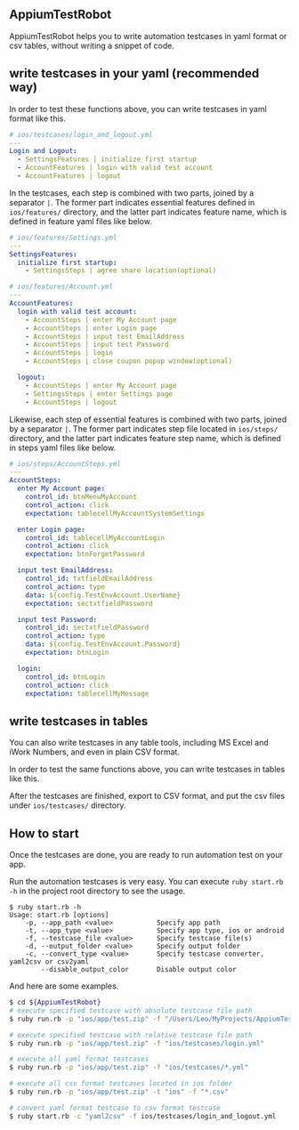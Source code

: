 ## AppiumTestRobot

AppiumTestRobot helps you to write automation testcases in yaml format or csv tables, without writing a snippet of code.

## write testcases in your  yaml (recommended way)


In order to test these functions above, you can write testcases in yaml format like this.

```yaml
# ios/testcases/login_and_logout.yml
---
Login and Logout:
  - SettingsFeatures | initialize first startup
  - AccountFeatures | login with valid test account
  - AccountFeatures | logout
```

In the testcases, each step is combined with two parts, joined by a separator `|`. The former part indicates essential features defined in `ios/features/` directory, and the latter part indicates feature name, which is defined in feature yaml files like below.

```yaml
# ios/features/Settings.yml
---
SettingsFeatures:
  initialize first startup:
    - SettingsSteps | agree share location(optional)

# ios/features/Account.yml
---
AccountFeatures:
  login with valid test account:
    - AccountSteps | enter My Account page
    - AccountSteps | enter Login page
    - AccountSteps | input test EmailAddress
    - AccountSteps | input test Password
    - AccountSteps | login
    - AccountSteps | close coupon popup window(optional)

  logout:
    - AccountSteps | enter My Account page
    - SettingsSteps | enter Settings page
    - AccountSteps | logout
```

Likewise, each step of essential features is combined with two parts, joined by a separator `|`. The former part indicates step file located in `ios/steps/` directory, and the latter part indicates feature step name, which is defined in steps yaml files like below.

```yaml
# ios/steps/AccountSteps.yml
---
AccountSteps:
  enter My Account page:
    control_id: btnMenuMyAccount
    control_action: click
    expectation: tablecellMyAccountSystemSettings

  enter Login page:
    control_id: tablecellMyAccountLogin
    control_action: click
    expectation: btnForgetPassword

  input test EmailAddress:
    control_id: txtfieldEmailAddress
    control_action: type
    data: ${config.TestEnvAccount.UserName}
    expectation: sectxtfieldPassword

  input test Password:
    control_id: sectxtfieldPassword
    control_action: type
    data: ${config.TestEnvAccount.Password}
    expectation: btnLogin

  login:
    control_id: btnLogin
    control_action: click
    expectation: tablecellMyMessage
```

## write testcases in tables

You can also write testcases in any table tools, including MS Excel and iWork Numbers, and even in plain CSV format.

In order to test the same functions above, you can write testcases in tables like this.


After the testcases are finished, export to CSV format, and put the csv files under `ios/testcases/` directory.

## How to start

Once the testcases are done, you are ready to run automation test on your app.

Run the automation testcases is very easy. You can execute `ruby start.rb -h` in the project root directory to see the usage.

```
$ ruby start.rb -h
Usage: start.rb [options]
    -p, --app_path <value>           Specify app path
    -t, --app_type <value>           Specify app type, ios or android
    -f, --testcase_file <value>      Specify testcase file(s)
    -d, --output_folder <value>      Specify output folder
    -c, --convert_type <value>       Specify testcase converter, yaml2csv or csv2yaml
        --disable_output_color       Disable output color
```

And here are some examples.

```bash
$ cd ${AppiumTestRobot}
# execute specified testcase with absolute testcase file path
$ ruby run.rb -p "ios/app/test.zip" -f "/Users/Leo/MyProjects/AppiumTestRobot/ios/testcases/login.yml"

# execute specified testcase with relative testcase file path
$ ruby run.rb -p "ios/app/test.zip" -f "ios/testcases/login.yml"

# execute all yaml format testcases
$ ruby run.rb -p "ios/app/test.zip" -f "ios/testcases/*.yml"

# execute all csv format testcases located in ios folder
$ ruby run.rb -p "ios/app/test.zip" -t "ios" -f "*.csv"

# convert yaml format testcase to csv format testcase
$ ruby start.rb -c "yaml2csv" -f ios/testcases/login_and_logout.yml
```



